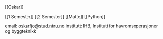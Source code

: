 
[[Oskar]]

[[1 Semester]]
[[2 Semester]]
[[Matte]]
[[Python]]



email: oskarfjo@stud.ntnu.no
institutt: IHB, Institutt for havromsoperasjoner og byggteknikk
